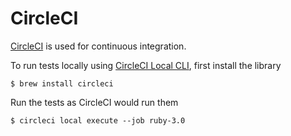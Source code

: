 # CircleCI

[CircleCI](https://circleci.com/) is used for continuous integration.

To run tests locally using [CircleCI Local CLI](https://circleci.com/docs/2.0/local-cli/), first install the library

```
$ brew install circleci
```

Run the tests as CircleCI would run them

```
$ circleci local execute --job ruby-3.0
```
